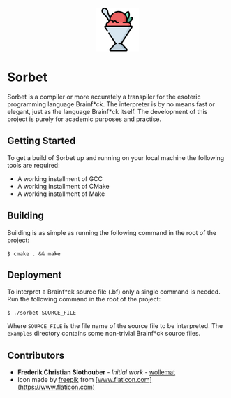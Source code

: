 
<p align="center"> <img src="./icon.png" alt="icon" width="100" height="100" /> </p>

# Sorbet

Sorbet is a compiler or more accurately a transpiler for the esoteric programming language Brainf\*ck. The interpreter is by no means fast or elegant, just as the language Brainf\*ck itself. The development of this project is purely for academic purposes and practise.

## Getting Started

To get a build of Sorbet up and running on your local machine the following tools are required:

* A working installment of GCC
* A working installment of CMake
* A working installment of Make

## Building

Building is as simple as running the following command in the root of the project:

```
$ cmake . && make
```

## Deployment

To interpret a Brainf\*ck source file (.bf) only a single command is needed. Run the following command in the root of the project:

```
$ ./sorbet SOURCE_FILE
```

Where `SOURCE_FILE` is the file name of the source file to be interpreted. The `examples` directory contains some non-trivial Brainf\*ck source files.

## Contributors

* **Frederik Christian Slothouber** - *Initial work* - [wollemat](https://github.com/wollemat)
* Icon made by [freepik](https://www.flaticon.com/authors/freepik) from [www.flaticon.com](https://www.flaticon.com)
